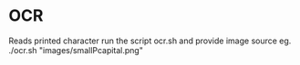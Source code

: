 # OCR
Reads printed character
run the script ocr.sh and provide image source
eg. 
./ocr.sh "images/smallPcapital.png"
